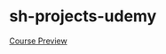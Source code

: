 # sh-projects-udemy

[Course Preview](https://www.udemy.com/course/linux-shell-scripting-projects/)
